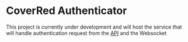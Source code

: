 # CoverRed Authenticator

This project is currently under development and will host the service that will handle authentication request from the [API](https://github.com/CoverRed/API) and the Websocket